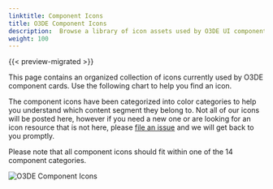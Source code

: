 ```yaml
---
linktitle: Component Icons
title: O3DE Component Icons
description:  Browse a library of icon assets used by O3DE UI component cards. 
weight: 100
---
```


{{< preview-migrated >}}

This page contains an organized collection of icons currently used by O3DE component cards. Use the following chart to help you find an icon.

The component icons have been categorized into color categories to help you understand which content segment they belong to. Not all of our icons will be posted here, however if you need a new one or are looking for an icon resource that is not here, please [file an issue](https://github.com/o3de/o3de.org/issues/new) and we will get back to you promptly.

Please note that all component icons should fit within one of the 14 component categories.

![O3DE Component Icons](/images/tools-ui/icons-component.png)
